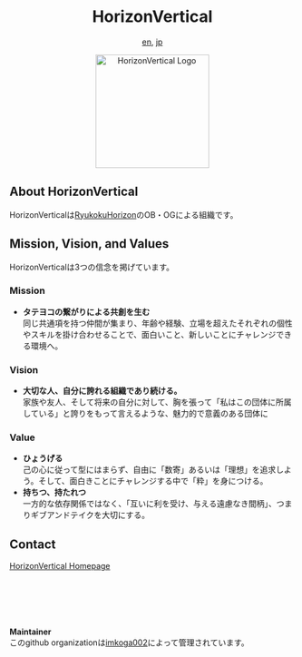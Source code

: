 <div align="center">
    <h1>HorizonVertical</h1>
    <p><a href="README.md">en</a>, <a href="README-jp.md">jp</a></p>
    <img src="https://avatars.githubusercontent.com/u/194274048?s=200&v=4" alt="HorizonVertical Logo" width="200">
</div>

## About HorizonVertical
HorizonVerticalは[RyukokuHorizon](https://github.com/ryukoku-horizon)のOB・OGによる組織です。

## Mission, Vision, and Values
HorizonVerticalは3つの信念を掲げています。
### Mission
- **タテヨコの繋がりによる共創を生む**\
同じ共通項を持つ仲間が集まり、年齢や経験、立場を超えたそれぞれの個性やスキルを掛け合わせることで、面白いこと、新しいことにチャレンジできる環境へ。
### Vision
- **大切な人、自分に誇れる組織であり続ける。**\
家族や友人、そして将来の自分に対して、胸を張って「私はこの団体に所属している」と誇りをもって言えるような、魅力的で意義のある団体に
### Value
- **ひょうげる**\
己の心に従って型にはまらず、自由に「数寄」あるいは「理想」を追求しよう。そして、面白きことにチャレンジする中で「粋」を身につける。
- **持ちつ、持たれつ**\
一方的な依存関係ではなく、「互いに利を受け、与える遠慮なき間柄」、つまりギブアンドテイクを大切にする。

## Contact
[HorizonVertical Homepage](https://www.horizonvertical.org)


<br><br><br><br><br>
**Maintainer**\
このgithub organizationは[imkoga002](https://github.com/imkoga002)によって管理されています。
